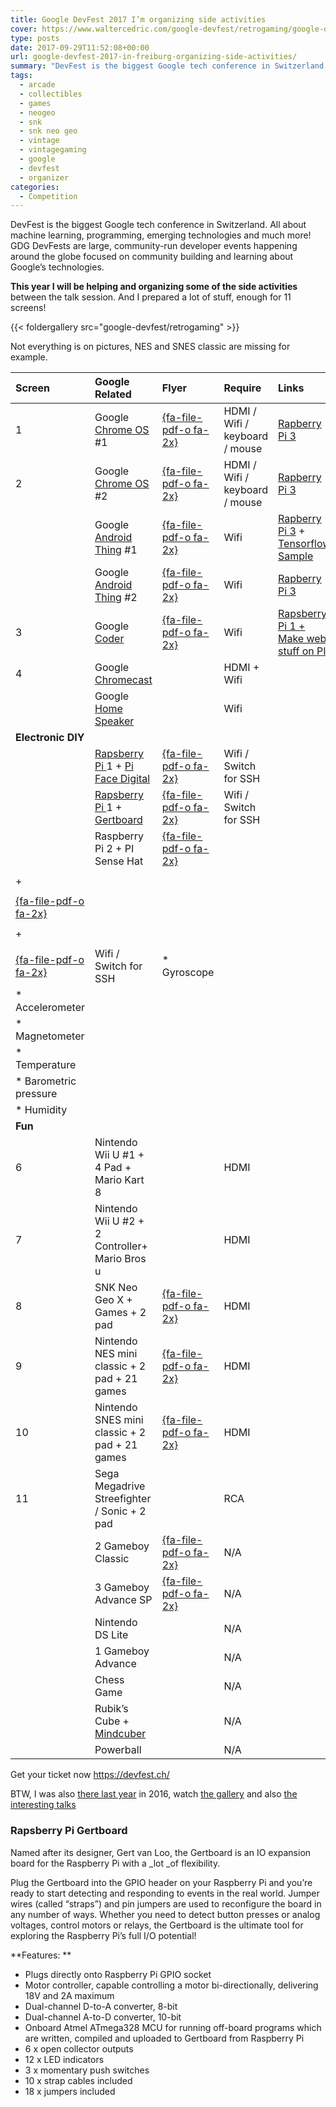 ```yaml
---
title: Google DevFest 2017 I’m organizing side activities
cover: https://www.waltercedric.com/google-devfest/retrogaming/google-devfest-2017-retrogaming-1.webp
type: posts
date: 2017-09-29T11:52:08+00:00
url: google-devfest-2017-in-freiburg-organizing-side-activities/
summary: "DevFest is the biggest Google tech conference in Switzerland. All about machine learning, programming, emerging technologies and much more!  GDG DevFests are large, community-run developer events happening around the globe focused on community building and learning about Google’s technologies."
tags:
  - arcade
  - collectibles
  - games
  - neogeo
  - snk
  - snk neo geo
  - vintage
  - vintagegaming
  - google
  - devfest
  - organizer
categories:
  - Competition
---
```

DevFest is the biggest Google tech conference in Switzerland. All about machine learning, programming, emerging technologies and much more!  GDG DevFests are large, community-run developer events happening around the globe focused on community building and learning about Google’s technologies.

**This year I will be helping and organizing some of the side activities** between the talk session. And I prepared a lot of stuff, enough for 11 screens!

{{< foldergallery src="google-devfest/retrogaming" >}}

Not everything is on pictures, NES and SNES classic are missing for example.

|**Screen**|**Google Related**|**Flyer**|**Require**|**Links**|
|:----|:----|:----|:----|:----|
|      1|Google [Chrome OS](https://www.chromium.org/chromium-os) \#1|[{fa-file-pdf-o fa-2x}](/google-devfest/pdf/chromeos-devfest2017.pdf)|HDMI / Wifi / keyboard / mouse|[Rapberry Pi 3](https://www.raspberrypi.org/products/raspberry-pi-3-model-b/)|
|      2|Google [Chrome OS](https://www.chromium.org/chromium-os) \#2|[{fa-file-pdf-o fa-2x}](/google-devfest/pdf/chromeos-devfest2017.pdf)|HDMI / Wifi / keyboard / mouse|[Rapberry Pi 3](https://www.raspberrypi.org/products/raspberry-pi-3-model-b/)|
| |Google [Android Thing](https://developer.android.com/things/sdk/samples.html) \#1|[{fa-file-pdf-o fa-2x}](/google-devfest/pdf/androidthing-devfest2017.pdf)|Wifi|[Rapberry Pi 3](https://www.raspberrypi.org/products/raspberry-pi-3-model-b/) + [Tensorflow Sample](https://github.com/androidthings/sample-tensorflow-imageclassifier)|
| |Google [Android Thing](https://developer.android.com/things/sdk/samples.html) \#2|[{fa-file-pdf-o fa-2x}](/google-devfest/pdf/androidthing-devfest2017.pdf)|Wifi|[Rapberry Pi 3](https://www.raspberrypi.org/products/raspberry-pi-3-model-b/)|
|      3|Google [Coder](https://googlecreativelab.github.io/coder/)|[{fa-file-pdf-o fa-2x}](/google-devfest/pdf/coder-devfest2017.pdf)|Wifi|[Rapsberry Pi 1](https://www.raspberrypi.org/products/raspberry-pi-1-model-b/)[ + Make web stuff on PI](https://googlecreativelab.github.io/coder/)|
|      4|Google [Chromecast](https://www.google.com/chromecast/)| |HDMI + Wifi| |
| |Google [Home Speaker](https://madeby.google.com/home/)| |Wifi| |
|**Electronic DIY**|
| |[Rapsberry Pi ](https://www.raspberrypi.org/products/raspberry-pi-2-model-b/)1 + [Pi Face Digital ](http://www.piface.org.uk/products/piface_digital/)|[{fa-file-pdf-o fa-2x}](/google-devfest/pdf/piface-devfest2017.pdf)|  Wifi / Switch for SSH| |
| |[Rapsberry Pi ](https://www.raspberrypi.org/products/raspberry-pi-2-model-b/)1 + [Gertboard](https://www.sparkfun.com/products/retired/11773)|[{fa-file-pdf-o fa-2x}](/google-devfest/pdf/gertboard-devfest2017.pdf)|  Wifi / Switch for SSH| |
| |Raspberry Pi 2 + PI Sense Hat|[{fa-file-pdf-o fa-2x}](/google-devfest/pdf/sensehat-devfest2017.pdf)|
| |
|+|
| |
|[{fa-file-pdf-o fa-2x}](/google-devfest/pdf/SenseHAT-Cheatsheet.pdf)|
| |
|+|
| |
|[{fa-file-pdf-o fa-2x}](/google-devfest/pdf/Sense-HAT-Worksheet-Digital.pdf)|  Wifi / Switch for SSH|*           Gyroscope|
|*           Accelerometer|
|*           Magnetometer|
|*           Temperature|
|*           Barometric pressure|
|*           Humidity|
|**Fun**|
|      6|Nintendo Wii U #1 + 4 Pad + Mario Kart 8| |HDMI| |
|      7|Nintendo Wii U #2 + 2 Controller+ Mario Bros u| |HDMI| |
|      8|SNK Neo Geo X + Games + 2 pad|[{fa-file-pdf-o fa-2x}](/google-devfest/pdf/neogeox-devfest2017.pdf)|HDMI| |
|      9|Nintendo NES mini classic + 2 pad + 21 games|[{fa-file-pdf-o fa-2x}](/google-devfest/pdf/nes-devfest2017.pdf)|HDMI| |
|      10|Nintendo SNES mini classic + 2 pad + 21 games|[{fa-file-pdf-o fa-2x}](/google-devfest/pdf/snes-devfest2017.pdf)|HDMI| |
|      11|Sega Megadrive Streefighter / Sonic + 2 pad| |RCA| |
| |2 Gameboy Classic|[{fa-file-pdf-o fa-2x}](/google-devfest/pdf/gameboy-scaled.webp)|N/A| |
| |3 Gameboy Advance SP|[{fa-file-pdf-o fa-2x}](/google-devfest/pdf/gameboy-scaled.webp)|N/A| |
| |Nintendo DS Lite| |N/A| |
| |1 Gameboy Advance| |N/A| |
| |Chess Game| |N/A| |
| |Rubik’s Cube + [Mindcuber](http://mindcuber.com/)| |N/A| |
| |Powerball| |N/A| |


Get your ticket now <https://devfest.ch/>

BTW, I was also <a href="https://2016.devfest.ch/" target="_blank" rel="noopener noreferrer">there last year</a> in 2016, watch [the gallery][1] and also <a href="https://photos.google.com/share/AF1QipOoTbkCfOYCn2IMoXe9MoMHi9MoZNsCFWwQoBXL276oYZcgWDw-RCndc9SXPoD7ww?key=OTVPLXE3TTRuRzE4TjZNR3ZNSFZTc1M1eWE4cFJB" target="_blank" rel="noopener noreferrer">the interesting talks</a>

### Rapsberry Pi Gertboard

Named after its designer, Gert van Loo, the Gertboard is an IO expansion board for the Raspberry Pi with a _lot _of flexibility.

Plug the Gertboard into the GPIO header on your Raspberry Pi and you’re ready to start detecting and responding to events in the real world. Jumper wires (called “straps”) and pin jumpers are used to reconfigure the board in any number of ways. Whether you need to detect button presses or analog voltages, control motors or relays, the Gertboard is the ultimate tool for exploring the Raspberry Pi’s full I/O potential!

**Features:
**

  * Plugs directly onto Raspberry Pi GPIO socket
  * Motor controller, capable controlling a motor bi-directionally, delivering 18V and 2A maximum
  * Dual-channel D-to-A converter, 8-bit
  * Dual-channel A-to-D converter, 10-bit
  * Onboard Atmel ATmega328 MCU for running off-board programs which are written, compiled and uploaded to Gertboard from Raspberry Pi
  * 6 x open collector outputs
  * 12 x LED indicators
  * 3 x momentary push switches
  * 10 x strap cables included
  * 18 x jumpers included

 [1]: https://photos.google.com/share/AF1QipOoTbkCfOYCn2IMoXe9MoMHi9MoZNsCFWwQoBXL276oYZcgWDw-RCndc9SXPoD7ww?key=OTVPLXE3TTRuRzE4TjZNR3ZNSFZTc1M1eWE4cFJB
